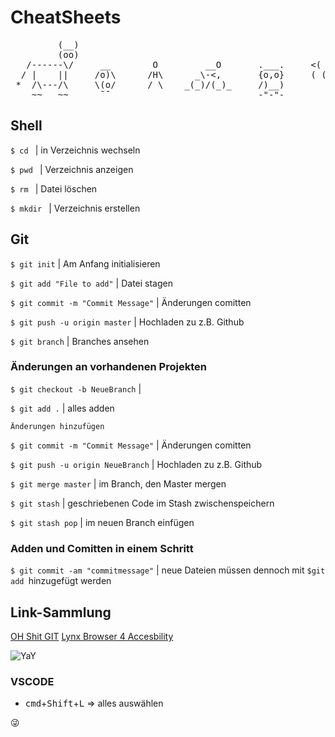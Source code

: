 # CheatSheets

<pre>
         (__)
         (oo)
   /------\/     __        O         __O       .___.     <( ,, )>
  / |    ||     /o)\      /H\      _\-<,       {o,o}     ( (..) )    (-_(-_(-_-)_-)_-)
 *  /\---/\     \(o/      / \    _(_)/(_)_     /)__)        -
    ~~   ~~      ¯¯                            -"-"-
</pre>

## Shell

`$ cd ` | in Verzeichnis wechseln

`$ pwd ` | Verzeichnis anzeigen

`$ rm ` | Datei löschen

`$ mkdir ` | Verzeichnis erstellen

## Git

`$ git init` | Am Anfang initialisieren

`$ git add "File to add"` | Datei stagen

`$ git commit -m "Commit Message"` | Änderungen comitten

`$ git push -u origin master` | Hochladen zu z.B. Github

`$ git branch` | Branches ansehen

### Änderungen an vorhandenen Projekten

`$ git checkout -b NeueBranch` |

`$ git add .` | alles adden

`Änderungen hinzufügen`

`$ git commit -m "Commit Message"` | Änderungen comitten

`$ git push -u origin NeueBranch` | Hochladen zu z.B. Github

`$ git merge master` | im Branch, den Master mergen

`$ git stash` | geschriebenen Code im Stash zwischenspeichern

`$ git stash pop` | im neuen Branch einfügen

### Adden und Comitten in einem Schritt

`$ git commit -am "commitmessage"` | neue Dateien müssen dennoch mit `$git add `hinzugefügt werden

## Link-Sammlung

[OH Shit GIT](https://ohshitgit.com)
[Lynx Browser 4 Accesbility](https://wiki.ubuntuusers.de/Lynx/)

![YaY](https://media.giphy.com/media/pa37AAGzKXoek/giphy.gif)

### VSCODE

- <kbd>cmd</kbd>+<kbd>Shift</kbd>+<kbd>L</kbd> => alles auswählen

<p>&#128540</p>
